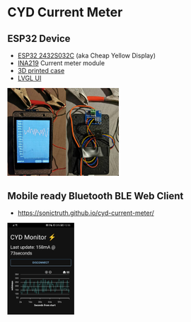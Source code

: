 # CYD Current Meter

## ESP32 Device
- [ESP32 2432S032C](https://github.com/witnessmenow/ESP32-Cheap-Yellow-Display) (aka Cheap Yellow Display)
- [INA219](https://www.ti.com/lit/ds/symlink/ina219.pdf) Current meter module
- [3D printed case](https://www.thingiverse.com/thing:6290847)
- [LVGL UI](https://lvgl.io/)

<img src="img.jpg" alt="drawing" width="50%"/>

 ## Mobile ready Bluetooth BLE Web Client
 
 - https://sonictruth.github.io/cyd-current-meter/
 
<img src="img3.jpg" alt="drawing" width="30%"/>
